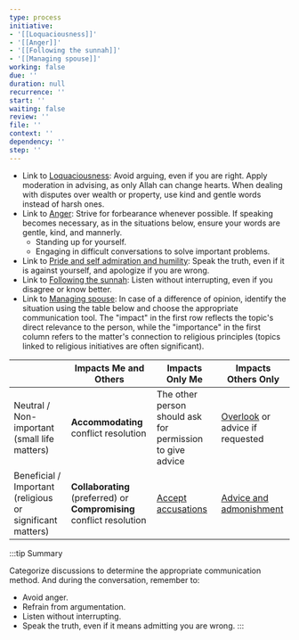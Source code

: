```yaml
---
type: process
initiative:
- '[[Loquaciousness]]'
- '[[Anger]]'
- '[[Following the sunnah]]'
- '[[Managing spouse]]'
working: false
due: ''
duration: null
recurrence: ''
start: ''
waiting: false
review: ''
file: ''
context: ''
dependency: ''
step: ''
---
```


* Link to [Loquaciousness](docs/sidebar1/Initiatives/bad%20traits/Loquaciousness.md): Avoid arguing, even if you are right. Apply moderation in advising, as only Allah can change hearts. When dealing with disputes over wealth or property, use kind and gentle words instead of harsh ones.
* Link to [Anger](docs/sidebar1/Initiatives/bad%20traits/Anger.md): Strive for forbearance whenever possible. If speaking becomes necessary, as in the situations below, ensure your words are gentle, kind, and mannerly.
	* Standing up for yourself.
	* Engaging in difficult conversations to solve important problems.
* Link to [Pride and self admiration and humility](docs/sidebar1/Initiatives/bad%20traits/Pride%20and%20self%20admiration%20and%20humility.md): Speak the truth, even if it is against yourself, and apologize if you are wrong.
* Link to [Following the sunnah](docs/sidebar1/Initiatives/worship/Following%20the%20sunnah.md): Listen without interrupting, even if you disagree or know better.
* Link to [Managing spouse](docs/sidebar1/Initiatives/worship/Managing%20spouse.md): In case of a difference of opinion, identify the situation using the table below and choose the appropriate communication tool. The "impact" in the first row reflects the topic's direct relevance to the person, while the "importance" in the first column refers to the matter's connection to religious principles (topics linked to religious initiatives are often significant).

|                                                           | Impacts Me and Others                                                 | Impacts Only Me                                                                                         | Impacts Others Only                                                             |
| --------------------------------------------------------- | --------------------------------------------------------------------- | ------------------------------------------------------------------------------------------------------- | ------------------------------------------------------------------------------- |
| Neutral / Non-important (small life matters)              | **Accommodating** conflict resolution                                 | The other person should ask for permission to give advice                                               | [Overlook](docs/sidebar1/Processes/Overlook%20what%20is%20disliked.md) or advice if requested |
| Beneficial / Important (religious or significant matters) | **Collaborating** (preferred) or **Compromising** conflict resolution | [Accept accusations](docs/sidebar1/Processes/Accept%20accusations%20or%20forgive%20transgressions%20against%20you.md) | [Advice and admonishment](docs/sidebar1/Processes/Advice%20and%20admonishment.md)             |

:::tip Summary

Categorize discussions to determine the appropriate communication method. And during the conversation, remember to:

* Avoid anger.
* Refrain from argumentation.
* Listen without interrupting.
* Speak the truth, even if it means admitting you are wrong.
:::
